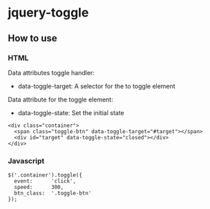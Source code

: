 # jquery-toggle

## How to use

### HTML

Data attributes toggle handler:

- data-toggle-target: A selector for the to toggle element


Data attribute for the toggle element:

- data-toggle-state: Set the initial state


```
<div class="container">
  <span class="toggle-btn" data-toggle-target="#target"></span>
  <div id="target" data-toggle-state="closed"></div>
</div>
```

### Javascript

```
$('.container').toggle({
  event:      'click',
  speed:      300,
  btn_class:  '.toggle-btn'
});
```
